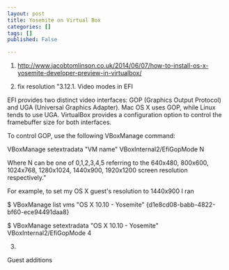 ```yaml
---
layout: post
title: Yosemite on Virtual Box
categories: []
tags: []
published: False

---
```

1. http://www.jacobtomlinson.co.uk/2014/06/07/how-to-install-os-x-yosemite-developer-preview-in-virtualbox/

2. fix resolution
"3.12.1. Video modes in EFI

EFI provides two distinct video interfaces: GOP (Graphics Output Protocol) and UGA (Universal Graphics Adapter). Mac OS X uses GOP, while Linux tends to use UGA. VirtualBox provides a configuration option to control the framebuffer size for both interfaces.

To control GOP, use the following VBoxManage command:

VBoxManage setextradata "VM name" VBoxInternal2/EfiGopMode N

Where N can be one of 0,1,2,3,4,5 referring to the 640x480, 800x600, 1024x768, 1280x1024, 1440x900, 1920x1200 screen resolution respectively."

For example, to set my OS X guest's resolution to 1440x900 I ran

$ VBoxManage list vms
"OS X 10.10 - Yosemite" {d1e8cd08-babb-4822-bf60-ece94491daa8}

$ VBoxManage setextradata "OS X 10.10 - Yosemite" VBoxInternal2/EfiGopMode 4

3.
Guest additions

